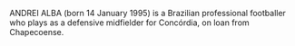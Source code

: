 ANDREI ALBA (born 14 January 1995) is a Brazilian professional footballer who plays as a defensive midfielder for Concórdia, on loan from Chapecoense.
